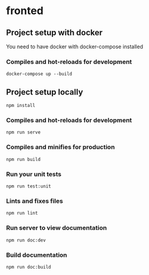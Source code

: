 # fronted

##  Project setup with docker
You need to have docker with docker-compose installed
### Compiles and hot-reloads for development
```
docker-compose up --build
```

## Project setup locally
```
npm install
```

### Compiles and hot-reloads for development
```
npm run serve
```

### Compiles and minifies for production
```
npm run build
```

### Run your unit tests
```
npm run test:unit
```

### Lints and fixes files
```
npm run lint
```

### Run server to view documentation
```
npm run doc:dev
```

### Build documentation
```
npm run doc:build
```
